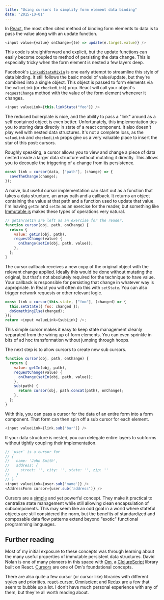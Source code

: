```yaml
---
title: "Using cursors to simplify form element data binding"
date: "2015-10-01"
---
```


In [React](https://facebook.github.io/react/), the most often cited method of binding form elements to data is to pass the value along with an update function.

```js
<input value={value} onChange={(e) => update(e.target.value)} />
```

This code is straightforward and explicit, but the update functions can easily become coupled to method of persisting the data change. This is especially tricky when the form element is nested a few layers deep.

<!-- more -->

Facebook's [`LinkedStateMixin`](https://facebook.github.io/react/docs/two-way-binding-helpers.html) is one early attempt to streamline this style of data binding. It still follows the basic model of value/update, but they're combined into a single object. This object is passed to form elements via the `valueLink` (or `checkedLink`) prop. React will call your object's `requestChange` method with the value of the form element whenever it changes.

```js
<input valueLink={this.linkState("foo")} />
```

The reduced boilerplate is nice, and the ability to pass a "link" around as a self contained object is even better. Unfortunately, this implementation ties you to storing data directly in state of a react component. It also doesn't play well with nested data structures. It's not a complete loss, as the `valueLink` and `checkedLink` props give us a very valuable place to insert the star of this post: cursors.

Roughly speaking, a cursor allows you to view and change a piece of data nested inside a larger data structure without mutating it directly. This allows you to decouple the triggering of a change from its persistence.

```js
const link = cursor(data, ["path"], (change) => {
  saveTheChange(change);
});
```

A naive, but useful cursor implementation can start out as a function that takes a data structure, an array path and a callback. It returns an object containing the value at that path and a function used to update that value. I'm leaving `getIn` and `setIn` as an exercise for the reader, but something like [Immutable.js](https://immutable-js.com/) makes these types of operations very natural.

```js
// getIn/setIn are left as an exercise for the reader.
function cursor(obj, path, onChange) {
  return {
    value: getIn(obj, path),
    requestChange(value) {
      onChange(setIn(obj, path, value));
    },
  };
}
```

The cursor callback receives a new copy of the original object with the relevant change applied. Ideally this would be done without mutating the original, but that's not absolutely required for the technique to have value. Your callback is responsible for persisting that change in whatever way is appropriate. In React you will often do this with `setState`. You can also trigger network requests or other relevant logic.

```js
const link = cursor(this.state, ["foo"], (changed) => {
  this.setState({ foo: changed });
  doSomethingElse(changed);
});
return <input valueLink={subLink} />;
```

This simple cursor makes it easy to keep state management cleanly separated from the wiring up of form elements. You can even sprinkle in bits of ad hoc transformation without jumping through hoops.

The next step is to allow cursors to create new sub cursors.

```js
function cursor(obj, path, onChange) {
  return {
    value: getIn(obj, path),
    requestChange(value) {
      onChange(setIn(obj, path, value));
    },
    sub(path) {
      return cursor(obj, path.concat(path), onChange);
    },
  };
}
```

With this, you can pass a cursor for the data of an entire form into a form component. That form can then spin off a sub cursor for each element.

```js
<input valueLink={link.sub("bar")} />
```

If your data structure is nested, you can delegate entire layers to subforms without tightly coupling their implementation.

```js
// `user` is a cursor for
// {
//   name: 'John Smith',
//   address: {
//     street: '', city: '', state: '', zip: ''
//   }
// }
<input valueLink={user.sub('name')} />
<AddressForm cursor={user.sub('address')} />
```

Cursors are a [simple](http://www.infoq.com/presentations/Simple-Made-Easy) and yet powerful concept. They make it practical to centralize state management while still allowing clean encapsulation of subcomponents. This may seem like an odd goal in a world where stateful objects are still considered the norm, but the benefits of standardized and composable data flow patterns extend beyond "exotic" functional programming languages.

## Further reading

Most of my initial exposure to these concepts was through learning about the many useful properties of immutable persistent data structures. David Nolan is one of many pioneers in this space with [Om](https://github.com/omcljs/om), a [ClojureScript](https://github.com/clojure/clojurescript) library built on React. [Cursors](https://github.com/omcljs/om/wiki/Cursors) are one of Om's foundational concepts.

There are also quite a few cursor (or cursor like) libraries with different styles and priorities. [react-cursor](https://github.com/dustingetz/react-cursor), [Omniscient](http://omniscientjs.github.io/) and [Redux](https://github.com/rackt/redux) are a few that seem to bubble up a lot. I don't have much personal experience with any of them, but they're all worth reading about.
